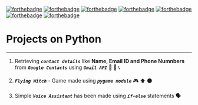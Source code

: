 [![forthebadge](https://forthebadge.com/images/badges/made-with-python.svg)](https://forthebadge.com)
[![forthebadge](https://forthebadge.com/images/badges/built-with-love.svg)](https://forthebadge.com)
[![forthebadge](https://forthebadge.com/images/badges/check-it-out.svg)](https://forthebadge.com)
[![forthebadge](https://forthebadge.com/images/badges/built-by-developers.svg)](https://forthebadge.com)
[![forthebadge](https://forthebadge.com/images/badges/uses-badges.svg)](https://forthebadge.com)
[![forthebadge](https://forthebadge.com/images/badges/for-you.svg)](https://forthebadge.com)
[![forthebadge](https://forthebadge.com/images/badges/makes-people-smile.svg)](https://forthebadge.com)
# Projects on Python
---
1. Retrieving ***```contact details```*** like **Name, Email ID and Phone Numnbers** from ***```Google Contacts```*** using ***```Gmail API```*** :busts_in_silhouette: :e-mail: :telephone_receiver: <br><br>
2. ***```Flying Witch```*** - Game made using ***```pygame module```*** :video_game: :arrow_up: :new_moon: <br><br>
3. Simple ***```Voice Assistant```*** has been made using ***```if-else```*** statements :speaking_head: <br><br>
